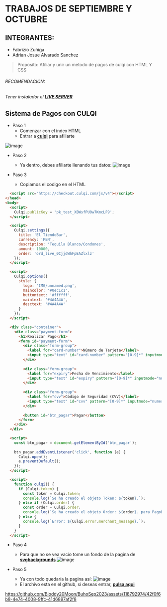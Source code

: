 # TRABAJOS DE SEPTIEMBRE Y OCTUBRE
## INTEGRANTES:
* Fabrizio Zuñiga
* Adrian Josue Alvarado Sanchez
>Proposito: Afiliar y unir un metodo de pagos de culqi con HTML Y CSS
###### RECOMENDACION:
###### Tener instalador el [**LIVE SERVER**](https://marketplace.visualstudio.com/items?itemName=ritwickdey.LiveServer)
## Sistema de Pagos con CULQI
+ Paso 1
   * Comenzar con el index HTML
   * Entrar a [**culqi**](https://afiliate.culqi.com/) para afiliarte

![image](https://github.com/Bloddy20Moon/BuhoSep2023/assets/118792974/991109c2-e568-4c75-8bbc-7fa533df87f3)

+ Paso 2
  * Ya dentro, debes afiliarte llenando tus datos:
![image](https://github.com/Bloddy20Moon/BuhoSep2023/assets/118792974/6bcdbf4a-b300-477b-a3c4-2acb8eb8be87)

+ Paso 3
   * Copiamos el codigo en el HTML
```html
  <script src="https://checkout.culqi.com/js/v4"></script>
</head>
<body>
  <script>
    Culqi.publicKey = 'pk_test_XBWsfPU0w7KmcLF9';
  </script>

  <script>
    Culqi.settings({
      title: 'El TiendoBar',
      currency: 'PEN',
      description: 'Tequila Blanco/Condones',
      amount: 10000,
      order: 'ord_live_0CjjdWhFpEAZlxlz'
    });
  </script>

  <script>
    Culqi.options({
      style: {
        logo: 'IMG/unnamed.png',
        maincolor: '#0ec1c1',
        buttontext: '#ffffff',
        maintext: '#4A4A4A',
        desctext: '#4A4A4A'
      }
    });
  </script>

  <div class="container">
    <div class="payment-form">
      <h1>Realizar Pago</h1>
      <form id="payment-form">
        <div class="form-group">
          <label for="card-number">Número de Tarjeta</label>
          <input type="text" id="card-number" pattern="[0-9]*" inputmode="numeric" placeholder="Ingrese su número de tarjeta" required>
        </div>
        
        <div class="form-group">
          <label for="expiry">Fecha de Vencimiento</label>
          <input type="text" id="expiry" pattern="[0-9]*" inputmode="numeric" placeholder="MM/YY" required>
        </div>
        
        <div class="form-group">
          <label for="cvv">Código de Seguridad (CVV)</label>
          <input type="text" id="cvv" pattern="[0-9]*" inputmode="numeric" placeholder="CVV" required>
        </div>
        
        <button id="btn_pagar">Pagar</button>
      </form>
    </div>
  </div>

  <script>
    const btn_pagar = document.getElementById('btn_pagar');
  
    btn_pagar.addEventListener('click', function (e) {
      Culqi.open();
      e.preventDefault();
    });
  </script>

  <script>
    function culqi() {
      if (Culqi.token) {  
        const token = Culqi.token;
        console.log(`Se ha creado el objeto Token: ${token}.`);
      } else if (Culqi.order) {  
        const order = Culqi.order;
        console.log(`Se ha creado el objeto Order: ${order}. para PagoEfectivo`);
      } else {
        console.log(`Error: ${Culqi.error.merchant_message}.`);
      }
    }
  </script>
```
+ Paso 4
   * Para que no se vea vacio tome un fondo de la pagina de [**svgbackgrounds**](https://www.svgbackgrounds.com/backgrounds/)
![image](https://github.com/Bloddy20Moon/BuhoSep2023/assets/118792974/0b2e085a-469f-4757-84e2-247910bb7fac)


+ Paso 5
   * Ya con todo quedaría la pagina así:
![image](https://github.com/Bloddy20Moon/BuhoSep2023/assets/118792974/45fe9f91-3dd7-43d5-beae-006acfac2b90)
    * El archivo esta en el github, si deseas entrar, [**pulsa aqui**](https://github.com/Bloddy20Moon/BuhoSep2023/tree/main/Culqui)



https://github.com/Bloddy20Moon/BuhoSep2023/assets/118792974/42f0f6b8-4e74-4008-9ffc-41d6897af2f8

